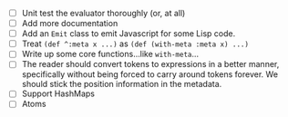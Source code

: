 - [ ] Unit test the evaluator thoroughly (or, at all)
- [ ] Add more documentation
- [ ] Add an `Emit` class to emit Javascript for some Lisp code.
- [ ] Treat `(def ^:meta x ...)` as `(def (with-meta :meta x) ...)`
- [ ] Write up some core functions...like `with-meta`...
- [ ] The reader should convert tokens to expressions in a better
      manner, specifically without being forced to carry around tokens
      forever. We should stick the position information in the metadata.
- [ ] Support HashMaps
- [ ] Atoms